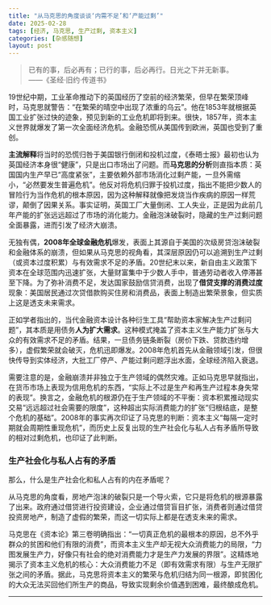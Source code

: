 ```yaml
---
title: "从马克思的角度谈谈‘内需不足’和‘产能过剩’"
date: 2025-02-28
tags: [经济, 马克思, 生产过剩, 资本主义]
categories: [杂感随想]
layout: post
---
```


> 已有的事，后必再有；已行的事，后必再行。日光之下并无新事。  
> ——《圣经·旧约·传道书》  

19世纪中期，工业革命推动下的英国经历了空前的经济繁荣，但早在繁荣顶峰时，马克思就警告：“在繁荣的晴空中出现了浓重的乌云”。他在1853年就根据英国工业扩张过快的迹象，预见到新的工业危机即将到来。很快，1857年，资本主义世界就爆发了第一次全面经济危机。金融恐慌从美国传到欧洲，英国也受到了重创。  

**主流解释**将当时的恐慌归咎于美国银行倒闭和投机过度，《泰晤士报》最初也认为英国经济本身很“健康”，只是出口市场出了问题。而**马克思的分析**则直指本质：英国国内生产早已“高度紧张”，主要依赖外部市场消化过剩产能，一旦外需缩小，“必然要发生普遍危机”。他反对将危机归罪于投机过度，指出不能把少数人的冒险行为当作危机的根本原因，因为这种解释就像把发烧当作疾病的原因一样荒谬，颠倒了因果关系。事实证明，英国工厂大量倒闭、工人失业，正是因为此前几年产能的扩张远远超过了市场的消化能力。金融泡沫破裂时，隐藏的生产过剩问题全面暴露，进而引发了经济大崩溃。

无独有偶，**2008年全球金融危机**爆发，表面上其源自于美国的次级房贷泡沫破裂和金融体系的崩溃，但如果从马克思的视角看，其深层原因仍可以追溯到生产过剩（或资本过度积累）与有效需求不足的矛盾。20世纪末以来，新自由主义政策下资本在全球范围内迅速扩张，大量财富集中于少数人手中，普通劳动者收入停滞甚至下降。为了弥补消费不足，发达国家鼓励信贷消费，出现了**借贷支撑的消费过度**现象：美国居民通过次贷借款购买住房和消费品，表面上制造出繁荣景象，但实质上这是透支未来需求。

正如学者指出的，当代金融资本设计各种衍生工具“帮助资本家解决生产过剩问题”，其本质是用债务**人为扩大需求**。这种模式掩盖了资本主义生产能力扩张与大众的有效需求不足的矛盾。结果，一旦债务链条断裂（房价下跌、贷款违约增多），虚假繁荣就会破灭，危机迅即爆发。2008年危机首先从金融领域引发，但很快传导到实体经济，大批工厂停产、产能过剩问题浮出水面，全球经济陷入衰退。

需要注意的是，金融崩溃并非独立于生产领域的偶然灾难。正如马克思早就指出，在货币市场上表现为信用危机的东西，“实际上不过是生产和再生产过程本身失常的表现”。换言之，金融危机的根源仍在于生产领域的不平衡：资本积累推动现实交易“远远超过社会需要的限度”，这种超出实际消费能力的扩张“归根结底，是整个危机的基础”。2008年的事实再次印证了马克思的判断：资本主义“每隔一定时期就会周期性重现危机”，而历史上反复出现的生产社会化与私人占有矛盾所导致的相对过剩危机，也印证了此判断。

### 生产社会化与私人占有的矛盾

那么，什么是生产社会化和私人占有的内在矛盾呢？

从马克思的角度看，房地产泡沫的破裂只是一个导火索，它只是将危机的根源暴露了出来。政府通过借贷进行投资建设，企业通过借贷盲目扩张，消费者则通过借贷投资房地产，制造了虚假的繁荣，而这一切实际上都是在透支未来的需求。

马克思在《资本论》第三卷明确指出：“一切真正危机的最根本的原因，总不外乎群众的贫困和他们有限的消费”，而资本主义生产却无视大众消费能力的局限，“力图发展生产力，好像只有社会的绝对消费能力才是生产力发展的界限”。这精炼地揭示了资本主义危机的核心：大众消费能力不足（即有效需求有限）与生产无限扩张之间的矛盾。据此，马克思将资本主义的繁荣与危机归结为同一根源，即贫困化的大众无法买回他们所生产的商品，导致实现剩余价值遇到困难，最终酿成危机。

---

